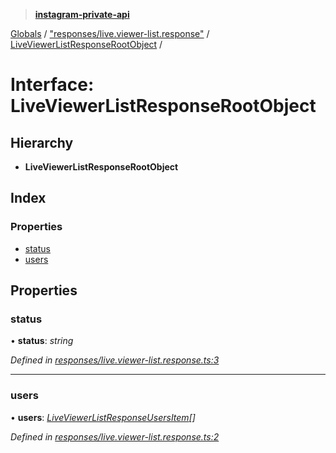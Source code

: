 > **[instagram-private-api](../README.md)**

[Globals](../README.md) / ["responses/live.viewer-list.response"](../modules/_responses_live_viewer_list_response_.md) / [LiveViewerListResponseRootObject](_responses_live_viewer_list_response_.liveviewerlistresponserootobject.md) /

# Interface: LiveViewerListResponseRootObject

## Hierarchy

* **LiveViewerListResponseRootObject**

## Index

### Properties

* [status](_responses_live_viewer_list_response_.liveviewerlistresponserootobject.md#status)
* [users](_responses_live_viewer_list_response_.liveviewerlistresponserootobject.md#users)

## Properties

###  status

• **status**: *string*

*Defined in [responses/live.viewer-list.response.ts:3](https://github.com/dilame/instagram-private-api/blob/173bc62/src/responses/live.viewer-list.response.ts#L3)*

___

###  users

• **users**: *[LiveViewerListResponseUsersItem](_responses_live_viewer_list_response_.liveviewerlistresponseusersitem.md)[]*

*Defined in [responses/live.viewer-list.response.ts:2](https://github.com/dilame/instagram-private-api/blob/173bc62/src/responses/live.viewer-list.response.ts#L2)*